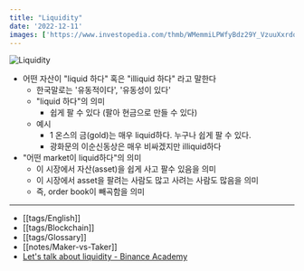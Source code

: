 ```yaml
---
title: "Liquidity"
date: '2022-12-11'
images: ['https://www.investopedia.com/thmb/WMemmiLPWfyBdz29Y_VzuuXxrdo=/750x0/filters:no_upscale():max_bytes(150000):strip_icc():format(webp)/TermDefinitions_Template_liquidity.aspcopy-30676aef2e424e55bd5ab2b1a8e54b44.jpg']
---
```


![Liquidity](https://www.investopedia.com/thmb/WMemmiLPWfyBdz29Y_VzuuXxrdo=/750x0/filters:no_upscale():max_bytes(150000):strip_icc():format(webp)/TermDefinitions_Template_liquidity.aspcopy-30676aef2e424e55bd5ab2b1a8e54b44.jpg)

- 어떤 자산이 "liquid 하다" 혹은 "illiquid 하다" 라고 말한다
	- 한국말로는 '유동적이다', '유동성이 있다'
	- "liquid 하다"의 의미
		- 쉽게 팔 수 있다 (팔아 현금으로 만들 수 있다)
	- 예시
		- 1 온스의 금(gold)는 매우 liquid하다. 누구나 쉽게 팔 수 있다.
		- 광화문의 이순신동상은 매우 비싸겠지만 illiquid하다
- "어떤 market이 liquid하다"의 의미
	- 이 시장에서 자산(asset)을 쉽게 사고 팔수 있음을 의미
	- 이 시장에서 asset을 팔려는 사람도 많고 사려는 사람도 많음을 의미
	- 즉, order book이 빼곡함을 의미
---
- [[tags/English]]
- [[tags/Blockchain]]
- [[tags/Glossary]]
- [[notes/Maker-vs-Taker]]
- [Let's talk about liquidity - Binance Academy](https://academy.binance.com/en/articles/what-are-makers-and-takers)